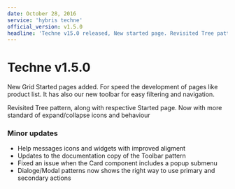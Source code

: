 ```yaml
---
date: October 28, 2016
service: 'hybris techne'
official_version: v1.5.0
headline: 'Techne v15.0 released, New started page. Revisited Tree pattern.'
---
```


<h1>Techne v1.5.0</h1>
<p>New Grid Started pages added. For speed the development of pages like product list. It has also our new toolbar for easy filtering and navigation.</p>
<p>Revisited Tree pattern, along with respective Started page. Now with more standard of expand/collapse icons and behaviour</b>

<h3>Minor updates</h3>
<ul>
	<li>Help messages icons and widgets with improved aligment</li>
	<li>Updates to the documentation copy of the Toolbar pattern</li>
    <li>Fixed an issue when the Card component includes a popup submenu</li>
    <li>Dialoge/Modal patterns now shows the right way to use primary and secondary actions</li>
</ul>

